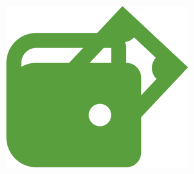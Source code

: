 ![alt text](https://github.com/FarhanArfa0905/Butgetin/blob/MobileDevelopment/app/src/main/res/drawable/green_logo.png?raw=true)
